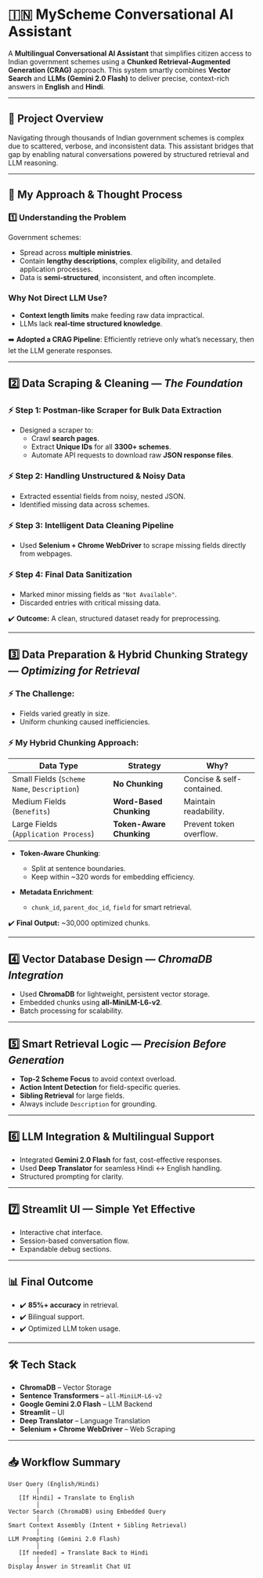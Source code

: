 # 🇮🇳 MyScheme Conversational AI Assistant

A **Multilingual Conversational AI Assistant** that simplifies citizen access to Indian government schemes using a **Chunked Retrieval-Augmented Generation (CRAG)** approach. This system smartly combines **Vector Search** and **LLMs (Gemini 2.0 Flash)** to deliver precise, context-rich answers in **English** and **Hindi**.

---

## 🚀 Project Overview

Navigating through thousands of Indian government schemes is complex due to scattered, verbose, and inconsistent data. This assistant bridges that gap by enabling natural conversations powered by structured retrieval and LLM reasoning.

---

## 🧠 My Approach & Thought Process

### 1️⃣ Understanding the Problem

Government schemes:
- Spread across **multiple ministries**.
- Contain **lengthy descriptions**, complex eligibility, and detailed application processes.
- Data is **semi-structured**, inconsistent, and often incomplete.

### Why Not Direct LLM Use?
- **Context length limits** make feeding raw data impractical.
- LLMs lack **real-time structured knowledge**.
  
➡️ **Adopted a CRAG Pipeline**: Efficiently retrieve only what’s necessary, then let the LLM generate responses.

---

## 2️⃣ Data Scraping & Cleaning — *The Foundation*

### ⚡ Step 1: Postman-like Scraper for Bulk Data Extraction
- Designed a scraper to:
  - Crawl **search pages**.
  - Extract **Unique IDs** for all **3300+ schemes**.
  - Automate API requests to download raw **JSON response files**.

### ⚡ Step 2: Handling Unstructured & Noisy Data
- Extracted essential fields from noisy, nested JSON.
- Identified missing data across schemes.

### ⚡ Step 3: Intelligent Data Cleaning Pipeline
- Used **Selenium + Chrome WebDriver** to scrape missing fields directly from webpages.

### ⚡ Step 4: Final Data Sanitization
- Marked minor missing fields as `"Not Available"`.
- Discarded entries with critical missing data.

✔️ **Outcome:** A clean, structured dataset ready for preprocessing.

---

## 3️⃣ Data Preparation & Hybrid Chunking Strategy — *Optimizing for Retrieval*

### ⚡ The Challenge:
- Fields varied greatly in size.
- Uniform chunking caused inefficiencies.

### ⚡ My Hybrid Chunking Approach:

| Data Type                   | Strategy               | Why?                                              |
|-----------------------------|------------------------|----------------------------------------------------|
| Small Fields (`Scheme Name`, `Description`) | **No Chunking**         | Concise & self-contained. |
| Medium Fields (`Benefits`)  | **Word-Based Chunking** | Maintain readability.      |
| Large Fields (`Application Process`) | **Token-Aware Chunking** | Prevent token overflow.    |

- **Token-Aware Chunking**:
  - Split at sentence boundaries.
  - Keep within ~320 words for embedding efficiency.

- **Metadata Enrichment**:
  - `chunk_id`, `parent_doc_id`, `field` for smart retrieval.

✔️ **Final Output:** ~30,000 optimized chunks.

---

## 4️⃣ Vector Database Design — *ChromaDB Integration*

- Used **ChromaDB** for lightweight, persistent vector storage.
- Embedded chunks using **all-MiniLM-L6-v2**.
- Batch processing for scalability.

---

## 5️⃣ Smart Retrieval Logic — *Precision Before Generation*

- **Top-2 Scheme Focus** to avoid context overload.
- **Action Intent Detection** for field-specific queries.
- **Sibling Retrieval** for large fields.
- Always include `Description` for grounding.

---

## 6️⃣ LLM Integration & Multilingual Support

- Integrated **Gemini 2.0 Flash** for fast, cost-effective responses.
- Used **Deep Translator** for seamless Hindi ↔ English handling.
- Structured prompting for clarity.

---

## 7️⃣ Streamlit UI — Simple Yet Effective

- Interactive chat interface.
- Session-based conversation flow.
- Expandable debug sections.

---

## 📊 Final Outcome

- ✔️ **85%+ accuracy** in retrieval.
- ✔️ Bilingual support.
- ✔️ Optimized LLM token usage.

---

## 🛠️ Tech Stack

- **ChromaDB** – Vector Storage
- **Sentence Transformers** – `all-MiniLM-L6-v2`
- **Google Gemini 2.0 Flash** – LLM Backend
- **Streamlit** – UI
- **Deep Translator** – Language Translation
- **Selenium + Chrome WebDriver** – Web Scraping

---

## 📥 Workflow Summary

```plaintext
User Query (English/Hindi)
        │
   [If Hindi] ➔ Translate to English
        │
Vector Search (ChromaDB) using Embedded Query
        │
Smart Context Assembly (Intent + Sibling Retrieval)
        │
LLM Prompting (Gemini 2.0 Flash)
        │
   [If needed] ➔ Translate Back to Hindi
        │
Display Answer in Streamlit Chat UI
